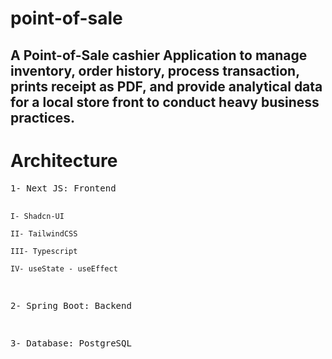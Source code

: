 # point-of-sale

<h2>
A Point-of-Sale cashier Application to manage inventory, order history, process transaction, prints receipt as PDF, and provide analytical data for a local store front to conduct heavy business practices.</h2>

<h1>Architecture</h1>
<pre>
1- Next JS: Frontend

    I- Shadcn-UI

    II- TailwindCSS

    III- Typescript

    IV- useState - useEffect

2- Spring Boot: Backend

3- Database: PostgreSQL
</pre>